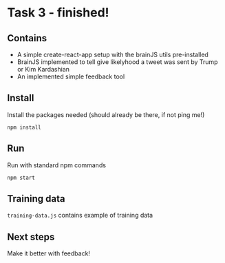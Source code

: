# Task 3 - finished!

## Contains
- A simple create-react-app setup with the brainJS utils pre-installed
- BrainJS implemented to tell give likelyhood a tweet was sent by Trump or Kim Kardashian
- An implemented simple feedback tool

## Install
Install the packages needed (should already be there, if not ping me!)
```
npm install
``` 

## Run

Run with standard npm commands

``` 
npm start
```

## Training data
```training-data.js```  contains example of training data

## Next steps
Make it better with feedback!

